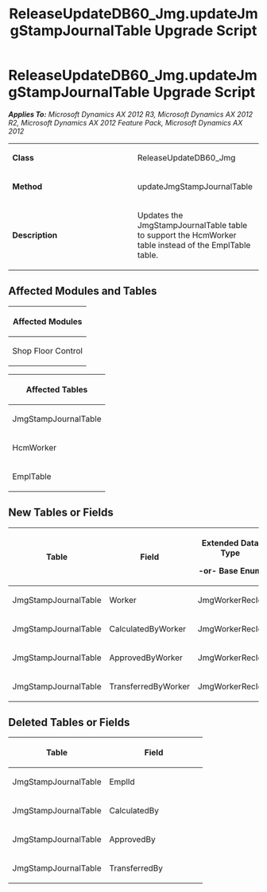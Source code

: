 ﻿---
title: ReleaseUpdateDB60_Jmg.updateJmgStampJournalTable Upgrade Script
TOCTitle: ReleaseUpdateDB60_Jmg.updateJmgStampJournalTable Upgrade Script
ms:assetid: f6b86e35-6535-da93-f74a-b09b72574dee
ms:mtpsurl: https://msdn.microsoft.com/en-us/library/JJ737576(v=AX.60)
ms:contentKeyID: 49712269
ms.date: 05/18/2015
mtps_version: v=AX.60
---

# ReleaseUpdateDB60\_Jmg.updateJmgStampJournalTable Upgrade Script 


_**Applies To:** Microsoft Dynamics AX 2012 R3, Microsoft Dynamics AX 2012 R2, Microsoft Dynamics AX 2012 Feature Pack, Microsoft Dynamics AX 2012_

<table>
<colgroup>
<col style="width: 50%" />
<col style="width: 50%" />
</colgroup>
<tbody>
<tr class="odd">
<td><p><strong>Class</strong></p></td>
<td><p>ReleaseUpdateDB60_Jmg</p></td>
</tr>
<tr class="even">
<td><p><strong>Method</strong></p></td>
<td><p>updateJmgStampJournalTable</p></td>
</tr>
<tr class="odd">
<td><p><strong>Description</strong></p></td>
<td><p>Updates the JmgStampJournalTable table to support the HcmWorker table instead of the EmplTable table.</p></td>
</tr>
</tbody>
</table>


## Affected Modules and Tables

<table>
<colgroup>
<col style="width: 100%" />
</colgroup>
<thead>
<tr class="header">
<th><p>Affected Modules</p></th>
</tr>
</thead>
<tbody>
<tr class="odd">
<td><p>Shop Floor Control</p></td>
</tr>
</tbody>
</table>


<table>
<colgroup>
<col style="width: 100%" />
</colgroup>
<thead>
<tr class="header">
<th><p>Affected Tables</p></th>
</tr>
</thead>
<tbody>
<tr class="odd">
<td><p>JmgStampJournalTable</p></td>
</tr>
<tr class="even">
<td><p>HcmWorker</p></td>
</tr>
<tr class="odd">
<td><p>EmplTable</p></td>
</tr>
</tbody>
</table>


## New Tables or Fields

<table>
<colgroup>
<col style="width: 33%" />
<col style="width: 33%" />
<col style="width: 33%" />
</colgroup>
<thead>
<tr class="header">
<th><p>Table</p></th>
<th><p>Field</p></th>
<th><p>Extended Data Type</p>
<p>-or- Base Enum</p></th>
</tr>
</thead>
<tbody>
<tr class="odd">
<td><p>JmgStampJournalTable</p></td>
<td><p>Worker</p></td>
<td><p>JmgWorkerRecId</p></td>
</tr>
<tr class="even">
<td><p>JmgStampJournalTable</p></td>
<td><p>CalculatedByWorker</p></td>
<td><p>JmgWorkerRecId</p></td>
</tr>
<tr class="odd">
<td><p>JmgStampJournalTable</p></td>
<td><p>ApprovedByWorker</p></td>
<td><p>JmgWorkerRecId</p></td>
</tr>
<tr class="even">
<td><p>JmgStampJournalTable</p></td>
<td><p>TransferredByWorker</p></td>
<td><p>JmgWorkerRecId</p></td>
</tr>
</tbody>
</table>


## Deleted Tables or Fields

<table>
<colgroup>
<col style="width: 50%" />
<col style="width: 50%" />
</colgroup>
<thead>
<tr class="header">
<th><p>Table</p></th>
<th><p>Field</p></th>
</tr>
</thead>
<tbody>
<tr class="odd">
<td><p>JmgStampJournalTable</p></td>
<td><p>EmplId</p></td>
</tr>
<tr class="even">
<td><p>JmgStampJournalTable</p></td>
<td><p>CalculatedBy</p></td>
</tr>
<tr class="odd">
<td><p>JmgStampJournalTable</p></td>
<td><p>ApprovedBy</p></td>
</tr>
<tr class="even">
<td><p>JmgStampJournalTable</p></td>
<td><p>TransferredBy</p></td>
</tr>
</tbody>
</table>

  


